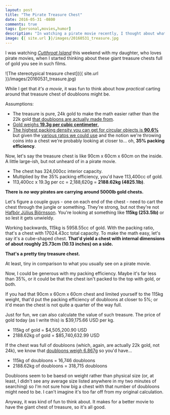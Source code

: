 ```yaml
---
layout: post
title: "The Pirate Treasure Chest"
date: 2016-05-31 -0800
comments: true
tags: [personal,movies,humor]
description: "In watching a pirate movie recently, I thought about what it really means to cart around a treasure chest full of gold."
image: {{ site.url }}/images/20160531_treasure.jpg
---
```


I was watching _[Cutthroat Island](http://www.amazon.com/Cutthroat-Island-DVD-Geena-Davis/dp/B000NQRR1G/tag=mhsvortex)_ this weekend with my daughter, who loves pirate movies, when I started thinking about these giant treasure chests full of gold you see in such films.

![The stereotypical treasure chest]({{ site.url }}/images/20160531_treasure.jpg)

While I get that _it's a movie_, it was fun to think about how _practical_ carting around that treasure chest of doubloons might be.

Assumptions:

- The treasure is pure, 24k gold to make the math easier rather than the 22k gold [that doubloons are actually made from](https://en.wikipedia.org/wiki/Doubloon).
- [Gold weighs **19.3g per cubic centimeter**.](https://www.uu.edu/dept/physics/scienceguys/2000Aug.cfm)
- [The highest packing density you can get for circular objects is **90.6%**](https://en.wikipedia.org/wiki/Circle_packing) but given the [various ratos we could use](http://mathworld.wolfram.com/CirclePacking.html) and the notion we're throwing coins into a chest we're probably looking at closer to... oh, **35% packing efficiency**.

Now, let's say the treasure chest is like 90cm x 60cm x 60cm on the inside. A little large-ish, but not unheard of in a pirate movie.

- The chest has 324,000cc interior capacity.
- Multiplied by the 35% packing efficiency, you'd have 113,400cc of gold.
- 113,400cc x 19.3g per cc = 2,188,620g = **2188.62kg (4825.1lb)**.

**There is _no way_ pirates are carrying around 5000lb gold chests.**

Let's figure a couple guys - one on each end of the chest - need to cart the chest through the jungle or something. They're strong, but not they're not [Hafþór Júlíus Björnsson](https://en.wikipedia.org/wiki/Haf%C3%BE%C3%B3r_J%C3%BAl%C3%ADus_Bj%C3%B6rnsson). You're looking at something like **115kg (253.5lb)** or so lest it gets unwieldy.

Working backwards, 115kg is 5958.55cc of gold. With the packing ratio, that's a chest with 17024.43cc total capacity. To make the math easy, let's say it's a cube-shaped chest. **That'd yield a chest with internal dimensions of about roughly 25.73cm (10.13 inches) on a side.**

**That's a pretty tiny treasure chest.**

At least, tiny in comparison to what you usually see on a pirate movie.

Now, I could be generous with my packing efficiency. Maybe it's far less than 35%, or it could be that the chest isn't packed to the top with gold, or both.

If you had that 90cm x 60cm x 60cm chest and limited yourself to the 115kg weight, that'd put the packing efficiency of doubloons at closer to 5%; or it'd mean the chest is not quite a quarter of the way full.

Just for fun, we can also calculate the value of such treasure. The price of gold today (as I write this) is $39,175.66 USD per kg.

- 115kg of gold = $4,505,200.90 USD
- 2188.62kg of gold = $85,740,632.99 USD

If the chest was full of doubloons (which, again, are actually 22k gold, not 24k), we know that [doubloons weigh 6.867g](https://en.wikipedia.org/wiki/Doubloon) so you'd have...

- 115kg of doubloons = 16,746 doubloons
- 2188.62kg of doubloons = 318,715 doubloons

Doubloons seem to be baesd on weight rather than physical size (or, at least, I didn't see any average size listed anywhere in my two minutes of searching) so I'm not sure how big a chest with that number of doubloons might need to be. I can't imagine it's too far off from my original calculation.

Anyway, it was kind of fun to think about. It makes for a better movie to have the giant chest of treasure, so it's all good.